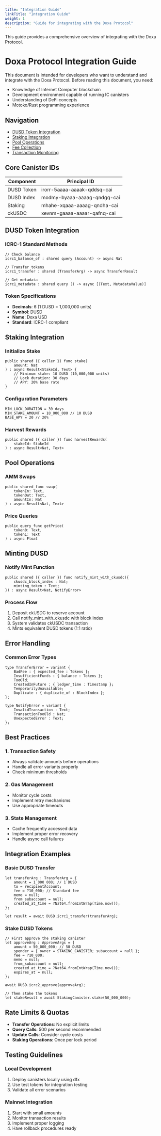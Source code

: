 ```yaml
---
title: "Integration Guide"
linkTitle: "Integration Guide"
weight: 1
description: "Guide for integrating with the Doxa Protocol"
---
```


This guide provides a comprehensive overview of integrating with the Doxa Protocol.

# Doxa Protocol Integration Guide

This document is intended for developers who want to understand and integrate with the Doxa Protocol. Before reading this document, you need:

* Knowledge of Internet Computer blockchain
* Development environment capable of running IC canisters
* Understanding of DeFi concepts
* Motoko/Rust programming experience

## Navigation

* [DUSD Token Integration](#dusd-token-integration)
* [Staking Integration](#staking-integration)
* [Pool Operations](#pool-operations)
* [Fee Collection](#fee-collection)
* [Transaction Monitoring](#transaction-monitoring)

## Core Canister IDs

| Component | Principal ID |
|-----------|-------------|
| DUSD Token | irorr-5aaaa-aaaak-qddsq-cai |
| DUSD Index | modmy-byaaa-aaaag-qndgq-cai |
| Staking | mhahe-xqaaa-aaaag-qndha-cai |
| ckUSDC | xevnm-gaaaa-aaaar-qafnq-cai |

## DUSD Token Integration

### ICRC-1 Standard Methods
```motoko
// Check balance
icrc1_balance_of : shared query (Account) -> async Nat

// Transfer tokens
icrc1_transfer : shared (TransferArg) -> async TransferResult

// Get metadata
icrc1_metadata : shared query () -> async [(Text, MetadataValue)]
```

### Token Specifications
- **Decimals**: 6 (1 DUSD = 1,000,000 units)
- **Symbol**: DUSD
- **Name**: Doxa USD
- **Standard**: ICRC-1 compliant

## Staking Integration

### Initialize Stake
```motoko
public shared ({ caller }) func stake(
    amount: Nat
) : async Result<StakeId, Text> {
    // Minimum stake: 10 DUSD (10,000,000 units)
    // Lock duration: 30 days
    // APY: 20% base rate
}
```

### Configuration Parameters
```motoko
MIN_LOCK_DURATION = 30 days
MIN_STAKE_AMOUNT = 10_000_000 // 10 DUSD
BASE_APY = 20 // 20%
```

### Harvest Rewards
```motoko
public shared ({ caller }) func harvestRewards(
    stakeId: StakeId
) : async Result<Nat, Text>
```

## Pool Operations

### AMM Swaps
```motoko
public shared func swap(
    tokenIn: Text,
    tokenOut: Text,
    amountIn: Nat
) : async Result<Nat, Text>
```

### Price Queries
```motoko
public query func getPrice(
    token0: Text,
    token1: Text
) : async Float
```

## Minting DUSD

### Notify Mint Function
```motoko
public shared ({ caller }) func notify_mint_with_ckusdc({
    ckusdc_block_index : Nat;
    minting_token : Text;
}) : async Result<Nat, NotifyError>
```

### Process Flow
1. Deposit ckUSDC to reserve account
2. Call notify_mint_with_ckusdc with block index
3. System validates ckUSDC transaction
4. Mints equivalent DUSD tokens (1:1 ratio)

## Error Handling

### Common Error Types
```motoko
type TransferError = variant {
    BadFee : { expected_fee : Tokens };
    InsufficientFunds : { balance : Tokens };
    TooOld;
    CreatedInFuture : { ledger_time : Timestamp };
    TemporarilyUnavailable;
    Duplicate : { duplicate_of : BlockIndex };
};

type NotifyError = variant {
    InvalidTransaction : Text;
    TransactionTooOld : Nat;
    UnexpectedError : Text;
};
```

## Best Practices

### 1. Transaction Safety
- Always validate amounts before operations
- Handle all error variants properly
- Check minimum thresholds

### 2. Gas Management
- Monitor cycle costs
- Implement retry mechanisms
- Use appropriate timeouts

### 3. State Management
- Cache frequently accessed data
- Implement proper error recovery
- Handle async call failures

## Integration Examples

### Basic DUSD Transfer
```motoko
let transferArg : TransferArg = {
    amount = 1_000_000; // 1 DUSD
    to = recipientAccount;
    fee = ?10_000; // Standard fee
    memo = null;
    from_subaccount = null;
    created_at_time = ?Nat64.fromIntWrap(Time.now());
};

let result = await DUSD.icrc1_transfer(transferArg);
```

### Stake DUSD Tokens
```motoko
// First approve the staking canister
let approveArg : ApproveArgs = {
    amount = 50_000_000; // 50 DUSD
    spender = { owner = STAKING_CANISTER; subaccount = null };
    fee = ?10_000;
    memo = null;
    from_subaccount = null;
    created_at_time = ?Nat64.fromIntWrap(Time.now());
    expires_at = null;
};

await DUSD.icrc2_approve(approveArg);

// Then stake the tokens
let stakeResult = await StakingCanister.stake(50_000_000);
```

## Rate Limits & Quotas

- **Transfer Operations**: No explicit limits
- **Query Calls**: 500 per second recommended
- **Update Calls**: Consider cycle costs
- **Staking Operations**: Once per lock period

## Testing Guidelines

### Local Development
1. Deploy canisters locally using dfx
2. Use test tokens for integration testing
3. Validate all error scenarios

### Mainnet Integration
1. Start with small amounts
2. Monitor transaction results
3. Implement proper logging
4. Have rollback procedures ready 